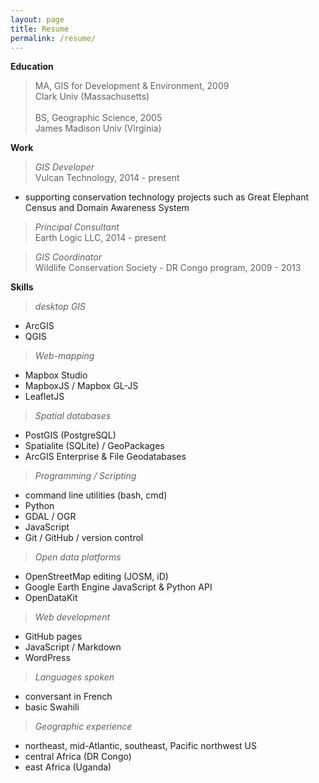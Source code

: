 ```yaml
---
layout: page
title: Resume
permalink: /resume/
---
```

<!-- >**Joel Masselink**<br>
***GIS Developer***<br>
*Seattle, Washington* -->

**Education**
>MA, GIS for Development & Environment, 2009<br>
Clark Univ (Massachusetts)<br><br>
>BS, Geographic Science, 2005<br> James Madison Univ (Virginia) <br>

**Work**
>*GIS Developer* <br>
Vulcan Technology, 2014 - present<br>
- supporting conservation technology projects such as Great Elephant Census and Domain Awareness System

>*Principal Consultant*<br>
Earth Logic LLC, 2014 - present

>*GIS Coordinator*<br>
Wildlife Conservation Society - DR Congo program,
2009 - 2013

**Skills**
>*desktop GIS*
- ArcGIS
- QGIS

>*Web-mapping*
- Mapbox Studio
- MapboxJS / Mapbox GL-JS
- LeafletJS

>*Spatial databases*
- PostGIS (PostgreSQL)
- Spatialite (SQLite) / GeoPackages
- ArcGIS Enterprise & File Geodatabases

>*Programming / Scripting*
- command line utilities (bash, cmd)
- Python
- GDAL / OGR
- JavaScript
- Git / GitHub / version control

>*Open data platforms*
- OpenStreetMap editing (JOSM, iD)
- Google Earth Engine JavaScript & Python API
- OpenDataKit

>*Web development*
- GitHub pages
- JavaScript / Markdown
- WordPress

>*Languages spoken*
- conversant in French
- basic Swahili

>*Geographic experience*
- northeast, mid-Atlantic, southeast, Pacific northwest US
- central Africa (DR Congo)
- east Africa (Uganda)
